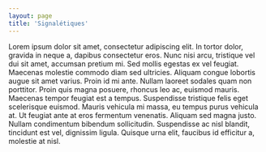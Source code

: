 ```yaml
---
layout: page
title: 'Signalétiques'
---
```


<p>
Lorem ipsum dolor sit amet, consectetur adipiscing elit. In tortor dolor, gravida in neque a, dapibus consectetur eros. Nunc nisi arcu, tristique vel dui sit amet, accumsan pretium mi. Sed mollis egestas ex vel feugiat. Maecenas molestie commodo diam sed ultricies. Aliquam congue lobortis augue sit amet varius. Proin id mi ante. Nullam laoreet sodales quam non porttitor. Proin quis magna posuere, rhoncus leo ac, euismod mauris. Maecenas tempor feugiat est a tempus. Suspendisse tristique felis eget scelerisque euismod. Mauris vehicula mi massa, eu tempus purus vehicula at. Ut feugiat ante at eros fermentum venenatis. Aliquam sed magna justo. Nullam condimentum bibendum sollicitudin. Suspendisse ac nisl blandit, tincidunt est vel, dignissim ligula. Quisque urna elit, faucibus id efficitur a, molestie at nisl.
</p>
